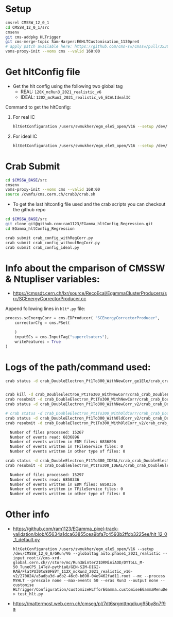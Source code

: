 # Setup

```bash
cmsrel CMSSW_12_0_1
cd CMSSW_12_0_1/src
cmsenv
git cms-addpkg HLTrigger
git cms-merge-topic Sam-Harper:EGHLTCustomisation_1130pre4
# apply patch available here: https://github.com/cms-sw/cmssw/pull/35368/files
voms-proxy-init --voms cms --valid 168:00
```

#  Get hltConfig file

* Get the hlt config using the following two global tag
   * REAL:  `120X_mcRun3_2021_realistic_v6`
   * IDEAL: `120X_mcRun3_2021_realistic_v6_ECALIdealIC`

Command to get the hltConfig:

1. For real IC

   ```bash
   hltGetConfiguration /users/swmukher/egm_ele5_open/V16 --setup /dev/CMSSW_12_0_0/GRun/V6 --globaltag 120X_mcRun3_2021_realistic_v6 --input root://cms-xrd-global.cern.ch///store/mc/Run3Winter21DRMiniAOD/DoubleElectron_Pt-1To300-gun/GEN-SIM-DIGI-RAW/FlatPU0to80FEVT_112X_mcRun3_2021_realistic_v16-v3/120000/0019ce34-a026-4ec0-83a5-3094586bce59.root --mc --process MYHLT --prescale none --max-events 50 --eras Run3 --output none --customise HLTrigger/Configuration/customizeHLTforEGamma.customiseEGammaMenuDev > hlt_real.py
   ```

2. For ideal IC

   ```bash
   hltGetConfiguration /users/swmukher/egm_ele5_open/V16 --setup /dev/CMSSW_12_0_0/GRun/V6 --globaltag 120X_mcRun3_2021_realistic_v6_ECALIdealIC --input root://cms-xrd-global.cern.ch///store/mc/Run3Winter21DRMiniAOD/DoubleElectron_Pt-1To300-gun/GEN-SIM-DIGI-RAW/FlatPU0to80FEVT_112X_mcRun3_2021_realistic_v16-v3/120000/0019ce34-a026-4ec0-83a5-3094586bce59.root --mc --process MYHLT --prescale none --max-events 50 --eras Run3 --output none --customise HLTrigger/Configuration/customizeHLTforEGamma.customiseEGammaMenuDev  > hlt_ideal.py
   ```

# Crab Submit

```bash
cd $CMSSW_BASE/src
cmsenv
voms-proxy-init --voms cms --valid 168:00
source /cvmfs/cms.cern.ch/crab3/crab.sh
```

- To get the last hltconfig file used and the crab scripts you can checkout the github repo

```bash
cd $CMSSW_BASE/src
git clone git@github.com:ram1123/EGamma_hltConfig_Regression.git
cd EGamma_hltConfig_Regression
```

```bash
crab submit crab_config_withRegCorr.py
crab submit crab_config_withoutRegCorr.py
crab submit crab_config_ideal.py
```

# Info about the cmparison of CMSSW & Ntupliser variables:

* https://cmssdt.cern.ch/lxr/source/RecoEcal/EgammaClusterProducers/src/SCEnergyCorrectorProducer.cc

Append following lines in `hlt*.py` file:

```python
process.scEnergyCorr = cms.EDProducer( "SCEnergyCorrectorProducer",
    correctorCfg = cms.PSet(

    )
    inputSCs = cms.InputTag("superclsuters"),
    writeFeatures = True
)
```

# Logs of the path/command used:

```bash
crab status -d crab_DoubleElectron_Pt1To300_WithNewCorr_ge1Ele/crab_crab_DoubleElectron_Pt1To300_WithNewCorr_ge1Ele


crab kill -d crab_DoubleElectron_Pt1To300_WithNewCorr/crab_crab_DoubleElectron_Pt1To300_WithNewCorr
crab resubmit -d crab_DoubleElectron_Pt1To300_WithNewCorr/crab_crab_DoubleElectron_Pt1To300_WithNewCorr --maxmemory=4000
crab status -d crab_DoubleElectron_Pt1To300_WithNewCorr_v2/crab_crab_DoubleElectron_Pt1To300_WithNewCorr_v2

# crab status -d crab_DoubleElectron_Pt1To300_WithOldCorr/crab_crab_DoubleElectron_Pt1To300_WithOldCorr
crab status -d crab_DoubleElectron_Pt1To300_WithOldCorr_v2/crab_crab_DoubleElectron_Pt1To300_WithOldCorr_v2
crab resubmit -d crab_DoubleElectron_Pt1To300_WithOldCorr_v2/crab_crab_DoubleElectron_Pt1To300_WithOldCorr_v2

  Number of files processed: 15267
  Number of events read: 6836896
  Number of events written in EDM files: 6836896
  Number of events written in TFileService files: 0
  Number of events written in other type of files: 0

crab status -d crab_DoubleElectron_Pt1To300_IDEAL/crab_crab_DoubleElectron_Pt1To300_IDEAL
crab resubmit -d crab_DoubleElectron_Pt1To300_IDEAL/crab_crab_DoubleElectron_Pt1To300_IDEAL

  Number of files processed: 15297
  Number of events read: 6850336
  Number of events written in EDM files: 6850336
  Number of events written in TFileService files: 0
  Number of events written in other type of files: 0
```

# Other info


- https://github.com/ram1123/EGamma_pixel-track-validation/blob/65634a1dca63855cea9bfa7c4593b2ffcb3225ee/hlt_12_0_1_default.py
   ```
   hltGetConfiguration /users/swmukher/egm_ele5_open/V16 --setup /dev/CMSSW_12_0_0/GRun/V6 --globaltag auto:phase1_2021_realistic --input root://cms-xrd-global.cern.ch///store/mc/Run3Winter21DRMiniAOD/DYToLL_M-50_TuneCP5_14TeV-pythia8/GEN-SIM-DIGI-RAW/FlatPU30to80FEVT_112X_mcRun3_2021_realistic_v16-v2/270024/a5adba3d-a6b2-46c0-b690-04e9462fad11.root --mc --process MYHLT --prescale none --max-events 50 --eras Run3 --output none --customise HLTrigger/Configuration/customizeHLTforEGamma.customiseEGammaMenuDev > test_hlt.py
   ```
- https://mattermost.web.cern.ch/cmseg/pl/7dt6srgmttnqdkug95by8n7f9a

